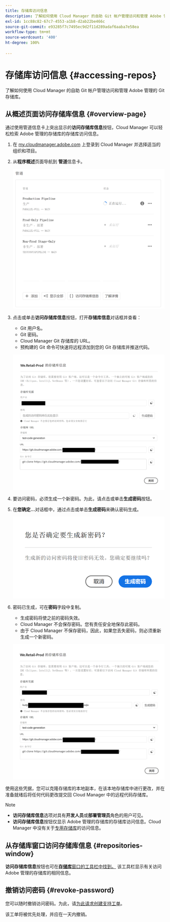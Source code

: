 ```yaml
---
title: 存储库访问信息
description: 了解如何使用 Cloud Manager 的自助 Git 帐户管理访问和管理 Adobe 管理的 Git 存储库。
exl-id: 1cc88c82-67c7-4553-a1b8-d2ab22be466c
source-git-commit: e93285f7c7495ec9d2f11d289adaf6aaba7e58ea
workflow-type: tm+mt
source-wordcount: '400'
ht-degree: 100%

---
```


# 存储库访问信息 {#accessing-repos}

了解如何使用 Cloud Manager 的自助 Git 帐户管理访问和管理 Adobe 管理的 Git 存储库。

## 从概述页面访问存储库信息 {#overview-page}

通过使用管道信息卡上突出显示的&#x200B;**访问存储库信息**&#x200B;按钮，Cloud Manager 可以轻松检索 Adobe 管理的存储库的存储库访问信息。

1. 在 [my.cloudmanager.adobe.com](https://my.cloudmanager.adobe.com/) 上登录到 Cloud Manager 并选择适当的组织和项目。

1. 从&#x200B;**程序概述**&#x200B;页面导航到 **管道**&#x200B;信息卡。

   ![访问“环境”信息卡上的“存储库信息”按钮](assets/pipelines-card.png)

1. 点击或单击&#x200B;**访问存储库信息**&#x200B;按钮，打开&#x200B;**存储库信息**&#x200B;对话框并查看：

   * Git 用户名。
   * Git 密码。
   * Cloud Manager Git 存储库的 URL。
   * 预构建的 Git 命令可快速将远程添加到您的 Git 存储库并推送代码。

   ![存储库信息窗口](assets/access-repo-info.png)

1. 要访问密码，必须生成一个新密码。为此，请点击或单击&#x200B;**生成密码**&#x200B;按钮。

1. 在&#x200B;**您确定…**&#x200B;对话框中，通过点击或单击&#x200B;**生成密码**&#x200B;来确认密码生成。

   ![确认密码生成](assets/confirm-password-generation.png)

1. 密码已生成，可在&#x200B;**密码**&#x200B;字段中复制。

   * 生成密码将使之前的密码失效。
   * Cloud Manager 不会保存密码。您有责任安全地保存此密码。
   * 由于 Cloud Manager 不保存密码，因此，如果您丢失密码，则必须重新生成一个新密码。

   ![生成的密码示例](assets/generated-password.png)

使用这些凭据，您可以克隆存储库的本地副本，在该本地存储库中进行更改，并在准备就绪后将任何代码更改提交回 Cloud Manager 中的远程代码存储库。

>[!NOTE]
>
>* **访问存储库信息**&#x200B;选项对具有&#x200B;**开发人员**&#x200B;或&#x200B;**部署管理员**&#x200B;角色的用户可见。
>* **访问存储库信息**&#x200B;按钮仅显示 Adobe 管理的存储库的存储库访问信息。Cloud Manager 中没有关于[专用存储库](private-repositories.md)的访问信息。

## 从存储库窗口访问存储库信息 {#repositories-window}

**访问存储库信息**&#x200B;按钮也可在&#x200B;[**存储库**&#x200B;窗口的工具栏中找到。](managing-repositories.md) 该工具栏显示有关访问 Adobe 管理的存储库的相同信息。

## 撤销访问密码 {#revoke-password}

您可以随时撤销访问密码。为此，请[为此请求创建支持工单](https://experienceleague.adobe.com/?support-solution=Experience+Manager&amp;support-tab=home#support)。

该工单将被优先处理，并应在一天内撤销。
